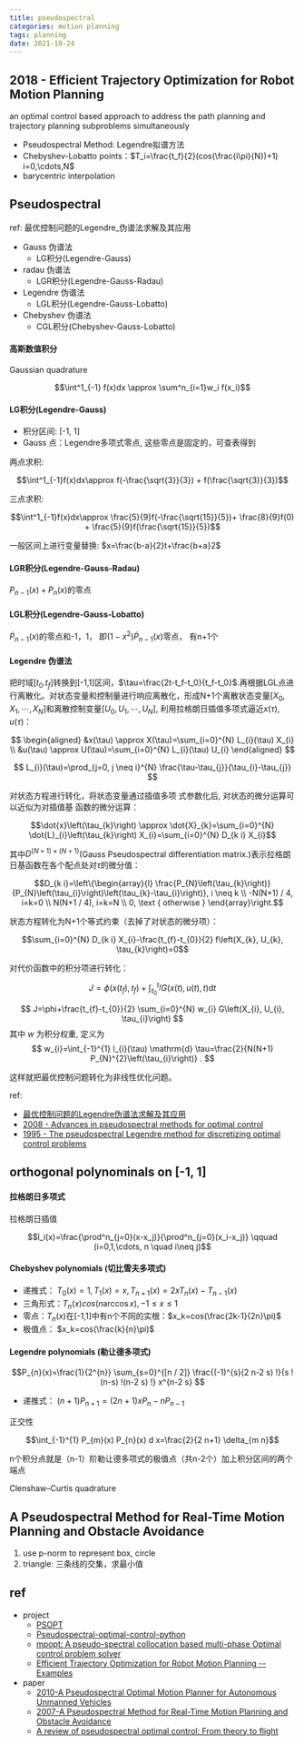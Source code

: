 ```yaml
---
title: pseudospectral
categories: motion planning
tags: planning
date: 2021-10-24
---
```


## 2018 - Efficient Trajectory Optimization for Robot Motion Planning

an optimal control based approach to address the path planning and trajectory planning
subproblems simultaneously

- Pseudospectral Method: Legendre拟谱方法
- Chebyshev-Lobatto points：$T_i=\frac{t_f}{2}(cos(\frac{i\pi}{N})+1) i=0,\cdots,N$
- barycentric interpolation


## Pseudospectral

ref: 最优控制问题的Legendre_伪谱法求解及其应用

- Gauss  伪谱法
    - LG积分(Legendre-Gauss)
- radau  伪谱法
    - LGR积分(Legendre-Gauss-Radau)
- Legendre  伪谱法
    - LGL积分(Legendre-Gauss-Lobatto)
- Chebyshev  伪谱法
    - CGL积分(Chebyshev-Gauss-Lobatto)

#### 高斯数值积分

Gaussian quadrature

$$\int^1_{-1} f(x)dx \approx \sum^n_{i=1}w_i f(x_i)$$

#### LG积分(Legendre-Gauss)

- 积分区间: [-1, 1]
- Gauss 点：Legendre多项式零点, 这些零点是固定的，可查表得到

两点求积:

$$\int^1_{-1}f(x)dx\approx f(-\frac{\sqrt{3}}{3}) + f(\frac{\sqrt{3}}{3})$$


三点求积:

$$\int^1_{-1}f(x)dx\approx \frac{5}{9}f(-\frac{\sqrt{15}}{5})+ \frac{8}{9}f(0) + \frac{5}{9}f(\frac{\sqrt{15}}{5})$$

一般区间上进行变量替换: $x=\frac{b-a}{2}t+\frac{b+a}2$

#### LGR积分(Legendre-Gauss-Radau)

$P_{n-1}(x)+P_n(x)$的零点

#### LGL积分(Legendre-Gauss-Lobatto)

$\dot P_{n-1}(x)$的零点和-1，1， 即$(1-x^2)\dot P_{n-1}(x)$零点， 有n+1个

#### Legendre  伪谱法

把时域$[t_0. t_f]$转换到[-1,1]区间，$\tau=\frac{2t-t_f-t_0}{t_f-t_0}$.再根据LGL点进行离散化。对状态变量和控制量进行响应离散化，形成N+1个离散状态变量$[X_0, X_1, \cdots, X_N]$和离散控制变量$[U_0, U_1, \cdots, U_N]$, 利用拉格朗日插值多项式逼近$x(\tau), u(\tau)$：

$$
\begin{aligned}
&x(\tau) \approx X(\tau)=\sum_{i=0}^{N} L_{i}(\tau) X_{i} \\
&u(\tau) \approx U(\tau)=\sum_{i=0}^{N} L_{i}(\tau) U_{i}
\end{aligned}
$$

$$
L_{i}(\tau)=\prod_{j=0, j \neq i}^{N} \frac{\tau-\tau_{j}}{\tau_{i}-\tau_{j}}
$$

对状态方程进行转化，将状态变量通过插值多项 式参数化后, 对状态的微分运算可以近似为对插值基
函数的微分运算：

$$\dot{x}\left(\tau_{k}\right) \approx \dot{X}_{k}=\sum_{i=0}^{N} \dot{L}_{i}\left(\tau_{k}\right) X_{i}=\sum_{i=0}^{N} D_{k i} X_{i}$$

其中$D^{(N+1)\times(N+1)}$(Gauss Pseudospectral differentiation matrix.)表示拉格朗日基函数在各个配点处对$\tau$的微分值：

$$D_{k i}=\left\{\begin{array}{l}
\frac{P_{N}\left(\tau_{k}\right)}{P_{N}\left(\tau_{i}\right)\left(\tau_{k}-\tau_{i}\right)}, i \neq k \\
-N(N+1) / 4, i=k=0 \\
N(N+1 / 4), i=k=N \\
0, \text { otherwise }
\end{array}\right.$$

状态方程转化为N+1个等式约束（去掉了对状态的微分项）：

$$\sum_{i=0}^{N} D_{k i} X_{i}-\frac{t_{f}-t_{0}}{2} f\left(X_{k}, U_{k}, \tau_{k}\right)=0$$


对代价函数中的积分项进行转化：

$$J=\phi\left(x\left(t_{f}\right), t_{f}\right)+\int_{t_{0}}^{t_{f}} G(x(t), u(t), t) \mathrm{d} t$$

$$
J=\phi+\frac{t_{f}-t_{0}}{2} \sum_{i=0}^{N} w_{i} G\left(X_{i}, U_{i}, \tau_{i}\right)
$$
其中 $w$ 为积分权重, 定义为
$$
w_{i}=\int_{-1}^{1} l_{i}(\tau) \mathrm{d} \tau=\frac{2}{N(N+1) P_{N}^{2}\left(\tau_{i}\right)} .
$$

这样就把最优控制问题转化为非线性优化问题。

ref:
- [最优控制问题的Legendre伪谱法求解及其应用]()
- [2008 - Advances in pseudospectral methods for optimal control]()
- [1995 - The pseudospectral Legendre method for discretizing optimal control problems]()



## orthogonal polynominals on [-1, 1]

#### 拉格朗日多项式

拉格朗日插值



$$l_i(x)=\frac{\prod^n_{j=0}(x-x_j)}{\prod^n_{j=0}(x_i-x_j)} \qquad (i=0,1,\cdots, n \quad i\neq j)$$




#### Chebyshev polynomials (切比雪夫多项式)

- 递推式： $T_0(x)=1,T_1(x)=x, T_{n+1}(x)=2xT_n(x)-T_{n-1}(x)$
- 三角形式：$T_n(x)cos(n \arccos x), -1\leq x\leq 1$
- 零点：$T_n(x)$在[-1,1]中有n个不同的实根：$x_k=cos(\frac{2k-1}{2n}\pi)$
- 极值点： $x_k=cos(\frac{k}{n}\pi)$



#### Legendre polynomials (勒让德多项式)

$$P_{n}(x)=\frac{1}{2^{n}} \sum_{s=0}^{[n / 2]} \frac{(-1)^{s}(2 n-2 s) !}{s !(n-s) !(n-2 s) !} x^{n-2 s} $$

- 递推式： $(n+1)P_{n+1}=(2n+1)xP_n-nP_{n-1}$

正交性

$$\int_{-1}^{1} P_{m}(x) P_{n}(x) d x=\frac{2}{2 n+1} \delta_{m n}$$

n个积分点就是（n-1）阶勒让德多项式的极值点（共n-2个）加上积分区间的两个端点

Clenshaw–Curtis quadrature




## A Pseudospectral Method for Real-Time Motion Planning and Obstacle Avoidance 

1. use p-norm to represent box, circle
2. triangle: 三条线的交集，求最小值


## ref

- project
    - [PSOPT](https://swmath.org/software/20700)
    - [Pseudospectral-optimal-control-python](https://github.com/NaderTG/Pseudospectral-optimal-control-python)
    - [mpopt: A pseudo-spectral collocation based multi-phase Optimal control problem solver](https://github.com/mpopt/mpopt)
    - [Efficient Trajectory Optimization for Robot Motion Planning -- Examples](https://github.com/yzhao334/Efficient-Trajectory-Optimization-for-Robot-Motion-Planning--Examples)
- paper
    - [2010-A Pseudospectral Optimal Motion Planner for Autonomous Unmanned Vehicles](https://core.ac.uk/download/pdf/36737091.pdf)
    - [2007-A Pseudospectral Method for Real-Time Motion Planning and Obstacle Avoidance ](https://apps.dtic.mil/sti/pdfs/ADA478686.pdf)
    - [A review of pseudospectral optimal control: From theory to flight]()

